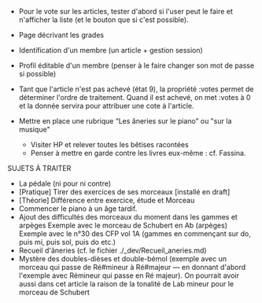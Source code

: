 * Pour le vote sur les articles, tester d'abord si l'user peut le faire et n'afficher la liste (et le bouton que si c'est possible).
* Page décrivant les grades
* Identification d'un membre (un article + gestion session)
* Profil éditable d'un membre (penser à le faire changer son mot de passe si possible)
* Tant que l'article n'est pas achevé (état 9), la propriété :votes permet de déterminer l'ordre de traitement. Quand il est achevé, on met :votes à 0 et la donnée servira pour attribuer une cote à l'article.

* Mettre en place une rubrique “Les âneries sur le piano” ou "sur la musique"
  - Visiter HP et relever toutes les bêtises racontées
  - Penser à mettre en garde contre les livres eux-même : cf. Fassina.
  
SUJETS À TRAITER
  * La pédale (ni pour ni contre)
  * [Pratique] Tirer des exercices de ses morceaux [installé en draft]
  * [Théorie] Différence entre exercice, étude et Morceau
  * Commencer le piano à un âge tardif.
  * Ajout des difficultés des morceaux du moment dans les gammes et arpèges
    Exemple avec le morceau de Schubert en Ab (arpèges)
    Exemple avec le n°30 des CFP vol 1A (gammes en commençant sur do, puis mi, puis sol, puis do etc.)
  * Recueil d'âneries (cf. le fichier ./_dev/Recueil_aneries.md)
  * Mystère des doubles-dièses et double-bémol (exemple avec un morceau qui passe de Ré#mineur à Ré#majeur — en donnant d'abord l'exemple avec Rémineur qui passe en Ré majeur). On pourrait avoir aussi dans cet article la raison de la tonalité de Lab mineur pour le morceau de Schubert